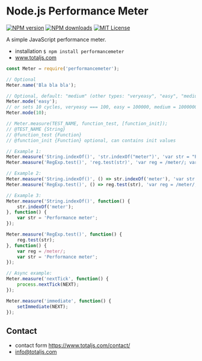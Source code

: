 # Node.js Performance Meter

[![NPM version][npm-version-image]][npm-url] [![NPM downloads][npm-downloads-image]][npm-url] [![MIT License][license-image]][license-url]

A simple JavaScript performance meter.

- installation `$ npm install performancemeter`
- www.totaljs.com

```javascript
const Meter = require('performancemeter');

// Optional
Meter.name('Bla bla bla');

// Optional, default: "medium" (other types: "veryeasy", "easy", "medium", "hard", "veryhard")
Meter.mode('easy');
// or sets 10 cycles, veryeasy === 100, easy = 100000, medium = 10000000, hard = 10000000000
Meter.mode(10);

// Meter.measure(TEST_NAME, function_test, [function_init]);
// @TEST_NAME {String}
// @function_test {Function}
// @function_init {Function} optional, can contains init values

// Example 1:
Meter.measure('String.indexOf()', 'str.indexOf("meter")', 'var str = "Performance meter"');
Meter.measure('RegExp.test()', 'reg.test(str)', 'var reg = /meter/; var str = "Performance meter');

// Example 2:
Meter.measure('String.indexOf()', () => str.indexOf('meter'), 'var str = "Performance meter"');   
Meter.measure('RegExp.test()', () => reg.test(str), 'var reg = /meter/; var str = "Performance meter"'); 

// Example 3:
Meter.measure('String.indexOf()', function() {
    str.indexOf('meter');
}, function() {
    var str = 'Performance meter';    
});

Meter.measure('RegExp.test()', function() {
    reg.test(str);
}, function() {
    var reg = /meter/;
    var str = 'Performance meter';    
});

// Async example:
Meter.measure('nextTick', function() {
    process.nextTick(NEXT);
});

Meter.measure('immediate', function() {
    setImmediate(NEXT);
});
```

## Contact

- contact form <https://www.totaljs.com/contact/>
- <info@totaljs.com>

[license-image]: https://img.shields.io/badge/license-MIT-blue.svg?style=flat
[license-url]: license.txt

[npm-url]: https://npmjs.org/package/performancemeter
[npm-version-image]: https://img.shields.io/npm/v/performancemeter.svg?style=flat
[npm-downloads-image]: https://img.shields.io/npm/dm/performancemeter.svg?style=flat
